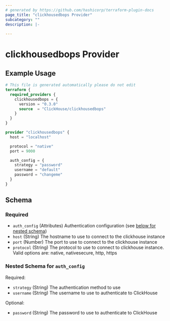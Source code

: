 ```yaml
---
# generated by https://github.com/hashicorp/terraform-plugin-docs
page_title: "clickhousedbops Provider"
subcategory: ""
description: |-
  
---
```


# clickhousedbops Provider



## Example Usage

```terraform
# This file is generated automatically please do not edit
terraform {
  required_providers {
    clickhousedbops = {
      version = "0.3.0"
      source  = "ClickHouse/clickhousedbops"
    }
  }
}

provider "clickhousedbops" {
  host = "localhost"

  protocol = "native"
  port = 9000

  auth_config = {
    strategy = "password"
    username = "default"
    password = "changeme"
  }
}
```

<!-- schema generated by tfplugindocs -->
## Schema

### Required

- `auth_config` (Attributes) Authentication configuration (see [below for nested schema](#nestedatt--auth_config))
- `host` (String) The hostname to use to connect to the clickhouse instance
- `port` (Number) The port to use to connect to the clickhouse instance
- `protocol` (String) The protocol to use to connect to clickhouse instance. Valid options are: native, nativesecure, http, https

<a id="nestedatt--auth_config"></a>
### Nested Schema for `auth_config`

Required:

- `strategy` (String) The authentication method to use
- `username` (String) The username to use to authenticate to ClickHouse

Optional:

- `password` (String) The password to use to authenticate to ClickHouse
